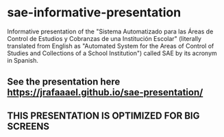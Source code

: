 # sae-informative-presentation
Informative presentation of the "Sistema Automatizado para las Áreas de Control de Estudios y Cobranzas de una Institución Escolar" (literally translated from English as "Automated System for the Areas of Control of Studies and Collections of a School Institution") called SAE by its acronym in Spanish.

## See the presentation here https://jrafaaael.github.io/sae-presentation/

## THIS PRESENTATION IS OPTIMIZED FOR BIG SCREENS